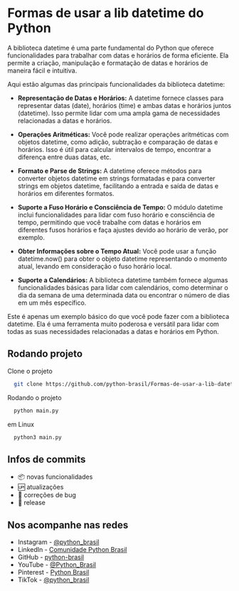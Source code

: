 # Formas de usar a lib datetime do Python

A biblioteca datetime é uma parte fundamental do Python que oferece funcionalidades para trabalhar com datas e horários de forma eficiente. Ela permite a criação, manipulação e formatação de datas e horários de maneira fácil e intuitiva.

Aqui estão algumas das principais funcionalidades da biblioteca datetime:

- **Representação de Datas e Horários:** A datetime fornece classes para representar datas (date), horários (time) e ambas datas e horários juntos (datetime). Isso permite lidar com uma ampla gama de necessidades relacionadas a datas e horários.

- **Operações Aritméticas:** Você pode realizar operações aritméticas com objetos datetime, como adição, subtração e comparação de datas e horários. Isso é útil para calcular intervalos de tempo, encontrar a diferença entre duas datas, etc.

- **Formato e Parse de Strings:** A datetime oferece métodos para converter objetos datetime em strings formatadas e para converter strings em objetos datetime, facilitando a entrada e saída de datas e horários em diferentes formatos.

- **Suporte a Fuso Horário e Consciência de Tempo:** O módulo datetime inclui funcionalidades para lidar com fuso horário e consciência de tempo, permitindo que você trabalhe com datas e horários em diferentes fusos horários e faça ajustes devido ao horário de verão, por exemplo.

- **Obter Informações sobre o Tempo Atual:** Você pode usar a função datetime.now() para obter o objeto datetime representando o momento atual, levando em consideração o fuso horário local.

- **Suporte a Calendários:** A biblioteca datetime também fornece algumas funcionalidades básicas para lidar com calendários, como determinar o dia da semana de uma determinada data ou encontrar o número de dias em um mês específico.

Este é apenas um exemplo básico do que você pode fazer com a biblioteca datetime. Ela é uma ferramenta muito poderosa e versátil para lidar com todas as suas necessidades relacionadas a datas e horários em Python.

## Rodando projeto

Clone o projeto

```bash
  git clone https://github.com/python-brasil/Formas-de-usar-a-lib-datetime-do-python.git
```

Rodando o projeto

```bash
  python main.py
```

em Linux

```bash
  python3 main.py
```

## Infos de commits

- :package: novas funcionalidades
- :up: atualizações
- :ant: correções de bug
- :checkered_flag: release


## Nos acompanhe nas redes

- Instagram - [@python_brasil](https://www.instagram.com/python_brasil/)
- LinkedIn - [Comunidade Python Brasil](https://www.linkedin.com/company/comunidade-python-brasil)
- GitHub - [python-brasil](https://github.com/python-brasil)
- YouTube - [@Python_Brasil](https://www.youtube.com/@Python_Brasil)
- Pinterest - [Python Brasil](https://br.pinterest.com/pythonbrasil/)
- TikTok - [@python_brasil](https://www.tiktok.com/@python_brasil)


